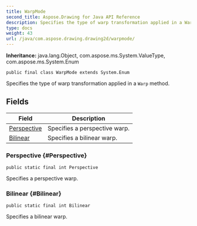 ```yaml
---
title: WarpMode
second_title: Aspose.Drawing for Java API Reference
description: Specifies the type of warp transformation applied in a Warp method.
type: docs
weight: 43
url: /java/com.aspose.drawing.drawing2d/warpmode/
---
```

**Inheritance:**
java.lang.Object, com.aspose.ms.System.ValueType, com.aspose.ms.System.Enum
```
public final class WarpMode extends System.Enum
```

Specifies the type of warp transformation applied in a `Warp` method.
## Fields

| Field | Description |
| --- | --- |
| [Perspective](#Perspective) | Specifies a perspective warp. |
| [Bilinear](#Bilinear) | Specifies a bilinear warp. |
### Perspective {#Perspective}
```
public static final int Perspective
```


Specifies a perspective warp.

### Bilinear {#Bilinear}
```
public static final int Bilinear
```


Specifies a bilinear warp.

